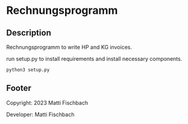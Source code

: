 # Rechnungsprogramm

## Description
Rechnungsprogramm to write HP and KG invoices.

run setup.py to install requirements and install necessary components.

```
python3 setup.py
```

## Footer
Copyright: 2023 Matti Fischbach

Developer: Matti Fischbach

